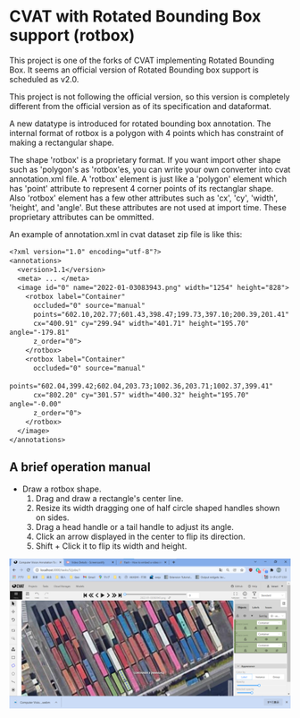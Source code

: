 # CVAT with Rotated Bounding Box support (rotbox)

This project is one of the forks of CVAT implementing Rotated Bounding Box.
It seems an official version of Rotated Bounding box support is scheduled
as v2.0.

This project is not following the official version, so this version is
completely different from the official version as of its specification
and dataformat.

A new datatype is introduced for rotated bounding box annotation. The
internal format of rotbox is a polygon with 4 points which has constraint
of making a rectangular shape.

The shape 'rotbox' is a proprietary format.
If you want import other shape such as 'polygon's as 'rotbox'es,
you can write your own converter into cvat annotation.xml file.
A 'rotbox' element is just like a 'polygon' element which has
'point' attribute to represent 4 corner points of its rectanglar
shape. Also 'rotbox' element has a few other attributes such as
'cx', 'cy', 'width', 'height', and 'angle'. But these attributes
are not used at import time. These proprietary attributes can be
ommitted.

An example of annotation.xml in cvat dataset zip file is
like this:
```
<?xml version="1.0" encoding="utf-8"?>
<annotations>
  <version>1.1</version>
  <meta> ... </meta>
  <image id="0" name="2022-01-03083943.png" width="1254" height="828">
    <rotbox label="Container"
      occluded="0" source="manual"
      points="602.10,202.77;601.43,398.47;199.73,397.10;200.39,201.41"
      cx="400.91" cy="299.94" width="401.71" height="195.70" angle="-179.81"
      z_order="0">
    </rotbox>
    <rotbox label="Container"
      occluded="0" source="manual"
      points="602.04,399.42;602.04,203.73;1002.36,203.71;1002.37,399.41"
      cx="802.20" cy="301.57" width="400.32" height="195.70" angle="-0.00"
      z_order="0">
    </rotbox>
  </image>
</annotations>
```

## A brief operation manual

* Draw a rotbox shape.
  1. Drag and draw a rectangle's center line.
  2. Resize its width dragging one of half circle shaped handles shown on sides.
  3. Drag a head handle or a tail handle to adjust its angle.
  4. Click an arrow displayed in the center to flip its direction.
  5. Shift + Click it to flip its width and height.

[![Watch the video](./site/static/usage.png)](./site/static/cvat-rotbox-usage.mp4)